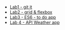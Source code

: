 - [Lab1 - git it](https://github.com/boleynen/2imd-webtech3-portfolio/tree/master/lab-1)
- [Lab2 - grid & flexbox](https://github.com/boleynen/2imd-webtech3-portfolio/tree/master/lab-2)
- [Lab3 - ES6 - to do app](https://github.com/boleynen/2imd-webtech3-portfolio/tree/master/lab-3)
- [Lab 4 - API Weather app](https://github.com/boleynen/2imd-webtech3-portfolio/tree/master/lab-4)